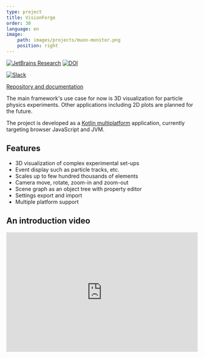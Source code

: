 ```yaml
---
type: project
title: VisionForge
order: 30
language: en
image:  
    path: images/projects/muon-monitor.png
    position: right
---
```


[![JetBrains Research](https://jb.gg/badges/research.svg)](https://confluence.jetbrains.com/display/ALL/JetBrains+on+GitHub)
[![DOI](https://zenodo.org/badge/174502624.svg)](https://zenodo.org/badge/latestdoi/174502624)

[![Slack](https://img.shields.io/badge/slack-channel-green?logo=slack)](https://kotlinlang.slack.com/archives/CEXV2QWNM)

[Repository and documentation](https://github.com/mipt-npm/visionforge)

The main framework's use case for now is 3D visualization for particle physics experiments.
Other applications including 2D plots are planned for the future.

The project is developed as a [Kotlin multiplatform](https://kotlinlang.org/docs/reference/multiplatform.html)
application, currently targeting browser JavaScript and JVM.

## Features

- 3D visualization of complex experimental set-ups
- Event display such as particle tracks, etc.
- Scales up to few hundred thousands of elements
- Camera move, rotate, zoom-in and zoom-out
- Scene graph as an object tree with property editor
- Settings export and import
- Multiple platform support

## An introduction video

<iframe width="100%" height="315" src="https://www.youtube.com/embed/lzsF0NuhS6g" title="YouTube video player" frameborder="0" allow="accelerometer; autoplay; clipboard-write; encrypted-media; gyroscope; picture-in-picture" allowfullscreen></iframe>